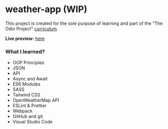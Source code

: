 # weather-app (WIP)

This project is created for the sole purpose of learning and part of the "The Odin Project" [curriculum](https://theodinproject.com/).

**Live preview:** [here](https://hicarlodacuyan.github.io/weather-app/)

### What I learned?

- OOP Principles
- JSON
- API
- Async and Await
- ES6 Modules
- SASS
- Tailwind CSS
- OpenWeatherMap API
- ESLint & Prettier
- Webpack
- GitHub and git
- Visual Studio Code
